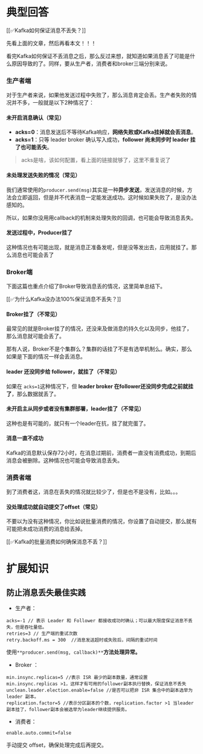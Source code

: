 # 典型回答


[[✅Kafka如何保证消息不丢失？]]



先看上面的文章，然后再看本文！！！



看完Kafka如何保证不丢消息之后，那么反过来想，就知道如果消息丢了可能是什么原因导致的了。同样，要从生产者，消费者和broker三端分别来说。



### 生产者端


对于生产者来说，如果他发送过程中失败了，那么消息肯定会丢。生产者失败的情况并不多，一般就是以下2种情况了：



#### 未开启消息确认（常见）


+ **acks=0**：消息发送后不等待Kafka响应，**网络失败或Kafka挂掉就会丢消息**。
+ **acks=1**：只等 leader broker 确认写入成功，**follower 尚未同步时 leader 挂了也可能丢失**。



> acks是啥，该如何配置，看上面的链接就够了，这里不重复说了
>



#### 未处理发送失败的情况（常见）


我们通常使用的`producer.send(msg)`其实是一种**异步发送**，发送消息的时候，方法会立即返回，但是并不代表消息一定能发送成功。这时候如果失败了，是没办法感知的。



所以，如果你没用用callback的机制来处理失败的回调，也可能会导致消息丢失。



#### 发送过程中，Producer挂了


这种情况也有可能出现，就是消息正准备发呢，但是没等发出去，应用就挂了。那么消息也可能会丢了

### Broker端


下面这篇也重点介绍了Broker导致消息丢的情况，这里简单总结下。

[[✅为什么Kafka没办法100%保证消息不丢失？]]



#### Broker挂了（不常见）


最常见的就是Broker挂了的情况，还没来及做消息的持久化以及同步，他挂了，那么消息就可能会丢了。



那有人说，Broker不是个集群么？集群的话挂了不是有选举机制么。确实，那么如果是下面的情况一样会丢消息。



#### leader 还没同步给 follower，就挂了（不常见）


 如果在 `acks=1`这种情况下，但 **leader broker 在follower还没同步完成之前就挂了**，那么数据就丢了。  



#### 未开启主从同步或者没有集群部署，leader挂了（不常见）


这种也是有可能的，就只有一个leader在抗，挂了就完蛋了。



#### 消息一直不成功


Kafka的消息默认保存72小时，在消息过期前，消费者一直没有消费成功，到期后消息会被删除。这种情况也可能会导致消息丢失。



### 消费者端


到了消费者这，消息在丢失的情况就比较少了，但是也不是没有，比如。。。



#### 没处理成功就自动提交了offset（常见）


不要以为没有这种情况，你比如说批量消费的情况，你设置了自动提交，那么就有可能把未成功消费的消息给丢掉。



[[✅Kafka的批量消费如何确保消息不丢？]]

#### 
# 扩展知识


## 防止消息丢失最佳实践


+ 生产者：

```plain
acks=-1 // 表示 Leader 和 Follower 都接收成功时确认；可以最大限度保证消息不丢失，但是吞吐量低。
retries=3 // 生产端的重试次数
retry.backoff.ms = 300  //消息发送超时或失败后，间隔的重试时间
```



使用`**producer.send(msg, callback)**`**方法处理异常。**



+ Broker ：



```plain
min.insync.replicas=5 //表示 ISR 最少的副本数量，通常设置 min.insync.replicas >1，这样才有可用的follower副本执行替换，保证消息不丢失
unclean.leader.election.enable=false //是否可以把非 ISR 集合中的副本选举为 leader 副本。
replication.factor=5 //表示分区副本的个数，replication.factor >1 当leader 副本挂了，follower副本会被选举为leader继续提供服务。
```



+ 消费者：

```plain
enable.auto.commit=false
```



手动提交 offset，确保处理完成后再提交。



